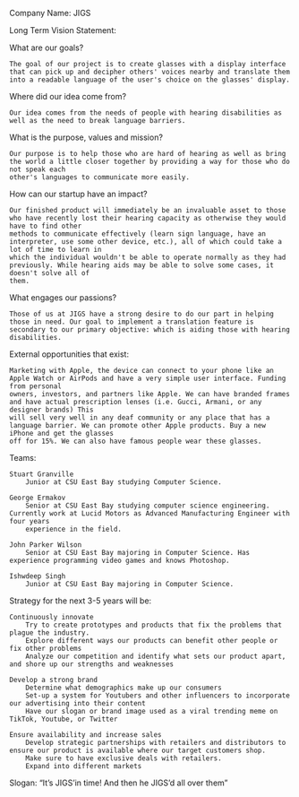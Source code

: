 Company Name: JIGS


Long Term Vision Statement:


What are our goals?

	The goal of our project is to create glasses with a display interface that can pick up and decipher others' voices nearby and translate them into a readable language of the user's choice on the glasses' display.


Where did our idea come from?

	Our idea comes from the needs of people with hearing disabilities as well as the need to break language barriers.


What is the purpose, values and mission?

	Our purpose is to help those who are hard of hearing as well as bring the world a little closer together by providing a way for those who do not speak each
	other's languages to communicate more easily.

How can our startup have an impact?

	Our finished product will immediately be an invaluable asset to those who have recently lost their hearing capacity as otherwise they would have to find other
	methods to communicate effectively (learn sign language, have an interpreter, use some other device, etc.), all of which could take a lot of time to learn in
	which the individual wouldn't be able to operate normally as they had previously. While hearing aids may be able to solve some cases, it doesn't solve all of
	them.

What engages our passions?

	Those of us at JIGS have a strong desire to do our part in helping those in need. Our goal to implement a translation feature is secondary to our primary objective: which is aiding those with hearing disabilities.


External opportunities that exist:

	Marketing with Apple, the device can connect to your phone like an Apple Watch or AirPods and have a very simple user interface. Funding from personal
	owners, investors, and partners like Apple. We can have branded frames and have actual prescription lenses (i.e. Gucci, Armani, or any designer brands) This
	will sell very well in any deaf community or any place that has a language barrier. We can promote other Apple products. Buy a new iPhone and get the glasses
	off for 15%. We can also have famous people wear these glasses.
	
Teams:

	Stuart Granville
		Junior at CSU East Bay studying Computer Science.
		
	George Ermakov
		Senior at CSU East Bay studying computer science engineering. Currently work at Lucid Motors as Advanced Manufacturing Engineer with four years
		experience in the field. 
		
	John Parker Wilson
		Senior at CSU East Bay majoring in Computer Science. Has experience programming video games and knows Photoshop.
		
	Ishwdeep Singh
		Junior at CSU East Bay majoring in Computer Science. 


Strategy for the next 3-5 years will be:

	Continuously innovate
		Try to create prototypes and products that fix the problems that plague the industry.
		Explore different ways our products can benefit other people or fix other problems
		Analyze our competition and identify what sets our product apart, and shore up our strengths and weaknesses
		
	Develop a strong brand
		Determine what demographics make up our consumers
		Set-up a system for Youtubers and other influencers to incorporate our advertising into their content
		Have our slogan or brand image used as a viral trending meme on TikTok, Youtube, or Twitter
		
	Ensure availability and increase sales
		Develop strategic partnerships with retailers and distributors to ensure our product is available where our target customers shop.
		Make sure to have exclusive deals with retailers.
		Expand into different markets
		
Slogan: “It’s JIGS’in time! And then he JIGS’d all over them”
